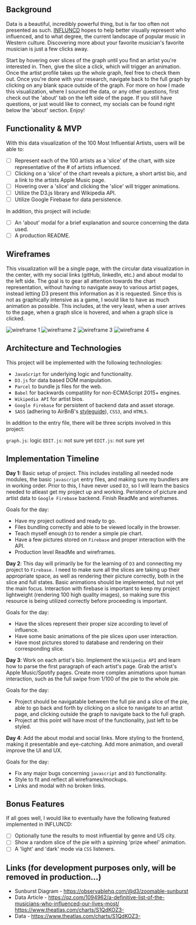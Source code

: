 ## Background
Data is a beautiful, incredibly powerful thing, but is far too often not presented as such. [INFLUNCD](https://influncd.com/) hopes to help better visually represent who influenced, and to what degree, the current landscape of popular music in Western culture. Discovering more about your favorite musician's favorite musician is just a few clicks away.

Start by hovering over slices of the graph until you find an artist you're interested in. Then, give the slice a click, which will trigger an animation. Once the artist profile takes up the whole graph, feel free to check them out. Once you're done with your research, navigate back to the full graph by clicking on any blank space outside of the graph. For more on how I made this visualization, where I sourced the data, or any other questions, first check out the 'about' tab on the left side of the page. If you still have questions, or just would like to connect, my socials can be found right below the 'about' section. Enjoy!

## Functionality & MVP
With this data visualization of the 100 Most Influential Artists, users will be able to:

- [ ] Represent each of the 100 artists as a 'slice' of the chart, with size representative of the # of artists influenced. 
- [ ] Clicking on a 'slice' of the chart reveals a picture, a short artist bio, and a link to the artists Apple Music page. 
- [ ] Hovering over a 'slice' and clicking the 'slice' will trigger animations.
- [ ] Utilize the D3.js library and Wikipedia API.
- [ ] Utilize Google Firebase for data persistence.

In addition, this project will include:

- [ ] An 'about' modal for a brief explanation and source concerning the data used. 
- [ ] A production README.

## Wireframes
This visualization will be a single page, with the circular data visualization in the center, with my social links (gitHub, linkedIn, etc.) and about modal to the left side. The goal is to gear all attention towards the chart representation, without having to navigate away to various artist pages, instead letting D3 present this information as it is requested. Since this is not as graphically intensive as a game, I would like to have as much animation as possible. This includes, at the very least, when a user arrives to the page, when a graph slice is hovered, and when a graph slice is clicked. 

![wireframe 1](https://github.com/griffinsharp/INFLUNCD/blob/master/assets/Window1.png)
![wireframe 2](https://github.com/griffinsharp/INFLUNCD/blob/master/assets/Window2.png)
![wireframe 3](https://github.com/griffinsharp/INFLUNCD/blob/master/assets/Window3.png)
![wireframe 4](https://github.com/griffinsharp/INFLUNCD/blob/master/assets/Window4.png)


## Architecture and Technologies
This project will be implemented with the following technologies:

  - `JavaScript` for underlying logic and functionality.
  - `D3.js` for data based DOM manipulation.
  - `Parcel` to bundle js files for the web.
  - `Babel` for backwards compatility for non-ECMAScript 2015+ engines.
  - `Wikipedia API` for artist bios.
  - `Google Firebase` for persistent of backend data and asset storage.
  - `SASS` (adhering to AirBnB's [styleguide](https://github.com/airbnb/css#sass)), `CSS3`, and `HTML5`.


In addition to the entry file, there will be three scripts involved in this project:

`graph.js`: logic
`EDIT.js`: not sure yet
`EDIT.js`: not sure yet

## Implementation Timeline
**Day 1:** Basic setup of project. This includes installing all needed node modules, the basic `javascript` entry files, and making sure my bundlers are in working order. Prior to this, I have never used `D3`, so I will learn the basics needed to atleast get my project up and working. Peristence of picture and artist data to `Google Firebase` backend. Finish ReadMe and wireframes.

Goals for the day:

- Have my project outlined and ready to go.
- Files bundling correctly and able to be viewed locally in the browser.
- Teach myself enough `D3` to render a simple pie chart.
- Have a few pictures stored on `Firebase` and proper interaction with the API.
- Production level ReadMe and wireframes. 

**Day 2**: This day will primarily be for the learning of `D3` and connecting my project to `Firebase.` I need to make sure all the slices are taking up their appropriate space, as well as rendering their picture correctly, both in the slice and full states. Basic animations should be implemented, but not yet the main focus. Interaction with firebase is important to keep my project lightweight (rendering 100 high quality images), so making sure this resource is being utilized correctly before proceeding is important.

Goals for the day:

- Have the slices represent their proper size according to level of influence.
- Have some basic animations of the pie slices upon user interaction. 
- Have most pictures stored to database and rendering on their corresponding slice. 

**Day 3**: Work on each artist's bio. Implement the `Wikipedia API` and learn how to parse the first paragraph of each artist's page. Grab the artist's Apple Music/Spotify pages. Create more complex animations upon human interaction, such as the full swipe from 1/100 of the pie to the whole pie. 

Goals for the day:

- Project should be navigatable between the full pie and a slice of the pie, able to go back and forth by clicking on a slice to navigate to an artist page, and clicking outside the graph to navigate back to the full graph. 
- Project at this point will have most of the functionality, just left to be styled.  

**Day 4**: Add the about modal and social links. More styling to the frontend, making it presentable and eye-catching. Add more animation, and overall improve the UI and UX.

Goals for the day:
- Fix any major bugs concerning `javascript` and `D3` functionality.
- Style to fit and reflect all wireframes/mockups.
- Links and modal with no broken links. 

## Bonus Features
If all goes well, I would like to eventually have the following featured implemented in INFLUNCD:

- [ ] Optionally tune the results to most influential by genre and US city.
- [ ] Show a random slice of the pie with a spinning 'prize wheel' animation.
- [ ] A 'light' and 'dark' mode via `CSS` listeners.

## Links (for development purposes only, will be removed in production...)
- Sunburst Diagram - https://observablehq.com/@d3/zoomable-sunburst
- Data Article - https://qz.com/1094962/a-definitive-list-of-the-musicians-who-influenced-our-lives-most/
https://www.theatlas.com/charts/S1QdKOZ3-
- Data - https://www.theatlas.com/charts/S1QdKOZ3-
